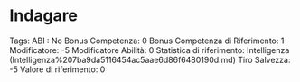 # Indagare

Tags: ABI
: No
Bonus Competenza: 0
Bonus Competenza di Riferimento: 1
Modificatore: -5
Modificatore  Abilità: 0
Statistica di riferimento: Intelligenza (Intelligenza%207ba9da5116454ac5aae6d86f6480190d.md)
Tiro Salvezza: -5
Valore di riferimento: 0